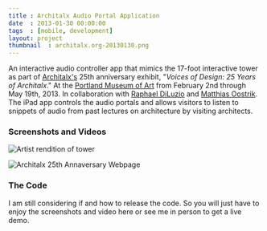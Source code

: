 ```yaml
---
title : Architalx Audio Portal Application
date  : 2013-01-30 00:00:00
tags  : [mobile, development]
layout: project
thumbnail  : architalx.org-20130130.png
---
```

An interactive audio controller app that mimics the 17-foot interactive tower as part of [Architalx's][architalx] 25th anniversary exhibit, "_Voices of Design: 25 Years of Architalx_." At the [Portland Museum of Art][pma] from February 2nd through May 19th, 2013. In collaboration with [Raphael DiLuzio][raphael] and [Matthias Oostrik][matthias]. The iPad app controls the audio portals and allows visitors to listen to snippets of audio from past lectures on architecture by visiting architects.

### Screenshots and Videos

![Artist rendition of tower][tower]

![Architalx 25th Annaversary Webpage][architalxweb]

### The Code
I am still considering if and how to release the code. So you will just have to enjoy the screenshots and video here or see me in person to get a live demo.

 [architalx]: http://www.architalx.org
 [raphael]: http://www.raphaeldiluzio.com
 [matthias]: http://www.magdatt.nl
 [pma]: ttp://www.portlandmuseum.org/
 [tower]: {{site.baseurl}}/assets/architalx-tower-500x300.png
 [architalxweb]:{{site.baseurl}}/assets/architalx.org-20130130.png


